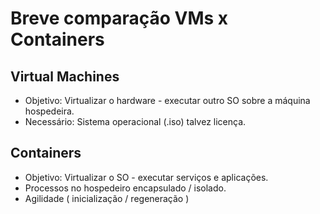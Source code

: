 # Breve comparação VMs x Containers

## Virtual Machines

- Objetivo: Virtualizar o hardware - executar outro SO sobre a máquina hospedeira.
- Necessário: Sistema operacional (.iso) talvez licença.


## Containers

- Objetivo: Virtualizar o SO - executar serviços e aplicações.
- Processos no hospedeiro encapsulado / isolado.
- Agilidade ( inicialização / regeneração )
